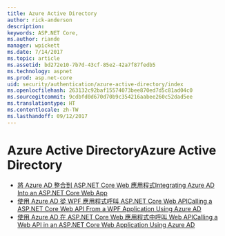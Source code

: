 ```yaml
---
title: Azure Active Directory
author: rick-anderson
description: 
keywords: ASP.NET Core,
ms.author: riande
manager: wpickett
ms.date: 7/14/2017
ms.topic: article
ms.assetid: bd272e10-7b7d-43cf-85e2-42a7f87fedb5
ms.technology: aspnet
ms.prod: asp.net-core
uid: security/authentication/azure-active-directory/index
ms.openlocfilehash: 263132c92baf15574073bee870ed7d5c81ad04c0
ms.sourcegitcommit: 9cdbfd0d670d70b9c354216aabee260c52dad5ee
ms.translationtype: HT
ms.contentlocale: zh-TW
ms.lasthandoff: 09/12/2017
---
```

# <a name="azure-active-directory"></a><span data-ttu-id="fca7d-103">Azure Active Directory</span><span class="sxs-lookup"><span data-stu-id="fca7d-103">Azure Active Directory</span></span>

* [<span data-ttu-id="fca7d-104">將 Azure AD 整合到 ASP.NET Core Web 應用程式</span><span class="sxs-lookup"><span data-stu-id="fca7d-104">Integrating Azure AD Into an ASP.NET Core Web App</span></span>](https://azure.microsoft.com/documentation/samples/active-directory-dotnet-webapp-openidconnect-aspnetcore/)
* [<span data-ttu-id="fca7d-105">使用 Azure AD 從 WPF 應用程式呼叫 ASP.NET Core Web API</span><span class="sxs-lookup"><span data-stu-id="fca7d-105">Calling a ASP.NET Core Web API From a WPF Application Using Azure AD</span></span>](https://azure.microsoft.com/documentation/samples/active-directory-dotnet-native-aspnetcore/)
* [<span data-ttu-id="fca7d-106">使用 Azure AD 在 ASP.NET Core Web 應用程式中呼叫 Web API</span><span class="sxs-lookup"><span data-stu-id="fca7d-106">Calling a Web API in an ASP.NET Core Web Application Using Azure AD</span></span>](https://azure.microsoft.com/documentation/samples/active-directory-dotnet-webapp-webapi-openidconnect-aspnetcore/)

